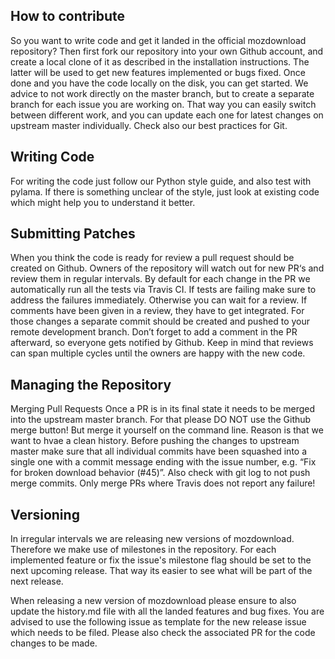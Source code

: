 ## How to contribute
So you want to write code and get it landed in the official mozdownload repository? Then first fork our repository into your own Github account, and create a local clone of it as described in the installation instructions. The latter will be used to get new features implemented or bugs fixed. Once done and you have the code locally on the disk, you can get started. We advice to not work directly on the master branch, but to create a separate branch for each issue you are working on. That way you can easily switch between different work, and you can update each one for latest changes on upstream master individually. Check also our best practices for Git.

## Writing Code
For writing the code just follow our Python style guide, and also test with pylama. If there is something unclear of the style, just look at existing code which might help you to understand it better.

## Submitting Patches
When you think the code is ready for review a pull request should be created on Github. Owners of the repository will watch out for new PR‘s and review them in regular intervals. By default for each change in the PR we automatically run all the tests via Travis CI. If tests are failing make sure to address the failures immediately. Otherwise you can wait for a review. If comments have been given in a review, they have to get integrated. For those changes a separate commit should be created and pushed to your remote development branch. Don’t forget to add a comment in the PR afterward, so everyone gets notified by Github. Keep in mind that reviews can span multiple cycles until the owners are happy with the new code.

## Managing the Repository
Merging Pull Requests
Once a PR is in its final state it needs to be merged into the upstream master branch. For that please DO NOT use the Github merge button! But merge it yourself on the command line. Reason is that we want to hvae a clean history. Before pushing the changes to upstream master make sure that all individual commits have been squashed into a single one with a commit message ending with the issue number, e.g. “Fix for broken download behavior (#45)”. Also check with git log to not push merge commits. Only merge PRs where Travis does not report any failure!

## Versioning
In irregular intervals we are releasing new versions of mozdownload. Therefore we make use of milestones in the repository. For each implemented feature or fix the issue's milestone flag should be set to the next upcoming release. That way its easier to see what will be part of the next release.

When releasing a new version of mozdownload please ensure to also update the history.md file with all the landed features and bug fixes. You are advised to use the following issue as template for the new release issue which needs to be filed. Please also check the associated PR for the code changes to be made.
